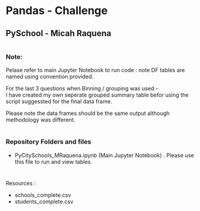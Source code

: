 # Pandas - Challenge  
## PySchool - Micah Raquena
#
### Note:

Pelase refer to main Jupyter Notebook to run code : note DF tables are named using convention provided. 
  
For the last 3 questions when Binning / grouping was used -   
I have created my own seperate grouped summary table befor using the script suggessted for the final data frame.   
  
Please note the data frames should be the same output although methodology was different. 
# 

### Repository Folders and files
- PyCitySchools_MRaquena.ipynb (Main Jupyter Notebook)  .
Please use this file to run and view tables.
#
Resources :  
- schools_complete.csv  
- students_complete.csv  

